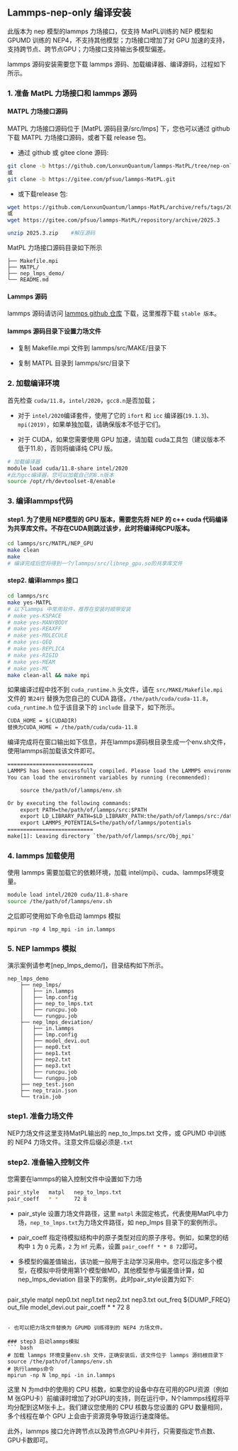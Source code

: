 
## Lammps-nep-only 编译安装
此版本为 nep 模型的lammps 力场接口，仅支持 MatPL训练的 NEP 模型和 GPUMD 训练的 NEP4，不支持其他模型；力场接口增加了对 GPU 加速的支持，支持跨节点、跨节点GPU；力场接口支持输出多模型偏差。

lammps 源码安装需要您下载 lammps 源码、加载编译器、编译源码，过程如下所示。

### 1. 准备 MatPL 力场接口和 lammps 源码

#### MATPL 力场接口源码
MATPL 力场接口源码位于 [MatPL 源码目录/src/lmps] 下，您也可以通过 github 下载 MATPL 力场接口源码，或者下载 release 包。
- 通过 github 或 gitee clone 源码:
```bash
git clone -b https://github.com/LonxunQuantum/lammps-MatPL/tree/nep-only
或
git clone -b https://gitee.com/pfsuo/lammps-MatPL.git
```

- 或下载release 包:
```bash
wget https://github.com/LonxunQuantum/lammps-MatPL/archive/refs/tags/2025.3.zip
或
wget https://gitee.com/pfsuo/lammps-MatPL/repository/archive/2025.3

unzip 2025.3.zip    #解压源码
```
MatPL 力场接口源码目录如下所示
```
├── Makefile.mpi
├── MATPL/
├── nep_lmps_demo/
└── README.md
```

#### Lammps 源码

lammps 源码请访问 [lammps github 仓库](https://github.com/lammps/lammps/tree/stable#) 下载，这里推荐下载 `stable 版本`。

#### lammps 源码目录下设置力场文件

- 复制 Makefile.mpi 文件到 lammps/src/MAKE/目录下

- 复制 MATPL 目录到 lammps/src/目录下

### 2. 加载编译环境
首先检查 `cuda/11.8`，`intel/2020`，`gcc8.n`是否加载；

- 对于 `intel/2020`编译套件，使用了它的 `ifort` 和 `icc` 编译器(`19.1.3`)、`mpi(2019)`，如果单独加载，请确保版本不低于它们。

- 对于 CUDA，如果您需要使用 GPU 加速，请加载 cuda工具包（建议版本不低于11.8），否则将编译纯 CPU 版。

```bash
# 加载编译器
module load cuda/11.8-share intel/2020
#此为gcc编译器，您可以加载自己的8.n版本
source /opt/rh/devtoolset-8/enable 
```

### 3. 编译lammps代码

#### step1. 为了使用 NEP模型的 GPU 版本，需要您先将 NEP 的 c++ cuda 代码编译为共享库文件。不存在CUDA则跳过该步，此时将编译纯CPU版本。
``` bash
cd lammps/src/MATPL/NEP_GPU
make clean
make
# 编译完成后您将得到一个/lammps/src/libnep_gpu.so的共享库文件
```
#### step2. 编译lammps 接口

```bash
cd lammps/src
make yes-MATPL
# 以下lammps 中常用软件，推荐在安装时顺带安装
# make yes-KSPACE
# make yes-MANYBODY
# make yes-REAXFF
# make yes-MOLECULE
# make yes-QEQ
# make yes-REPLICA
# make yes-RIGID
# make yes-MEAM
# make yes-MC
make clean-all && make mpi
```

如果编译过程中找不到 `cuda_runtime.h` 头文件，请在 `src/MAKE/Makefile.mpi` 文件的 `第24行` 替换为您自己的 CUDA 路径，`/the/path/cuda/cuda-11.8`，`cuda_runtime.h` 位于该目录下的 `include` 目录下，如下所示。

```txt
CUDA_HOME = $(CUDADIR)
替换为CUDA_HOME = /the/path/cuda/cuda-11.8
```

编译完成将在窗口输出如下信息，并在lammps源码根目录生成一个env.sh文件，使用lammps前加载该文件即可。

``` txt
===========================
LAMMPS has been successfully compiled. Please load the LAMMPS environment variables before use.
You can load the environment variables by running (recommended):

    source the/path/of/lammps/env.sh

Or by executing the following commands:
    export PATH=the/path/of/lammps/src:$PATH
    export LD_LIBRARY_PATH=$LD_LIBRARY_PATH:the/path/of/lammps/src:/data/home/wuxingxing/anaconda3/envs/matpl-2025.3/lib/python3.11/site-packages/torch/lib:/data/home/wuxingxing/anaconda3/envs/matpl-2025.3/lib
    export LAMMPS_POTENTIALS=the/path/of/lammps/potentials
===========================
make[1]: Leaving directory `the/path/of/lammps/src/Obj_mpi'

```

### 4. lammps 加载使用
使用 lammps 需要加载它的依赖环境，加载 intel(mpi)、cuda、lammps环境变量。
``` bash
module load intel/2020 cuda/11.8-share
source /the/path/of/lammps/env.sh
```
之后即可使用如下命令启动 lammps 模拟
```
mpirun -np 4 lmp_mpi -in in.lammps
```

### 5. NEP lammps 模拟
演示案例请参考[nep_lmps_demo/]，目录结构如下所示。
```
nep_lmps_demo
    ├── nep_lmps/
    │   ├── in.lammps
    │   ├── lmp.config
    │   ├── nep_to_lmps.txt
    │   ├── runcpu.job
    │   └── rungpu.job
    ├── nep_lmps_deviation/
    │   ├── in.lammps
    │   ├── lmp.config
    │   ├── model_devi.out
    │   ├── nep0.txt
    │   ├── nep1.txt
    │   ├── nep2.txt
    │   ├── nep3.txt
    │   ├── runcpu.job
    │   └── rungpu.job
    ├── nep_test.json
    ├── nep_train.json
    └── train.job
```

### step1. 准备力场文件
NEP力场文件这里支持MatPL输出的 nep_to_lmps.txt 文件，或 GPUMD 中训练的 NEP4 力场文件。注意文件后缀必须是`.txt`

### step2. 准备输入控制文件
您需要在lammps的输入控制文件中设置如下力场

``` bash
pair_style   matpl   nep_to_lmps.txt 
pair_coeff   * *     72 8
```
- pair_style 设置力场文件路径，这里 `matpl` 未固定格式，代表使用MatPL中力场，`nep_to_lmps.txt`为力场文件路径，如 nep_lmps 目录下的案例所示。

- pair_coeff 指定待模拟结构中的原子类型对应的原子序号。例如，如果您的结构中 `1` 为 `O` 元素，`2` 为 `Hf` 元素，设置 `pair_coeff * * 8 72`即可。

- 多模型的偏差值输出，该功能一般用于主动学习采用中。您可以指定多个模型，在模拟中将使用第1个模型做MD，其他模型参与偏差值计算，如 nep_lmps_deviation 目录下的案例，此时pair_style设置为如下:
  ```txt
pair_style   matpl nep0.txt nep1.txt nep2.txt nep3.txt out_freq ${DUMP_FREQ} out_file model_devi.out
pair_coeff       * * 72 8
  ```

- 也可以把力场文件替换为 GPUMD 训练得到的 NEP4 力场文件。

### step3 启动lammps模拟
``` bash
# 加载 lammps 环境变量env.sh 文件，正确安装后，该文件位于 lammps 源码根目录下
source /the/path/of/lammps/env.sh
# 执行lammps命令
mpirun -np N lmp_mpi -in in.lammps
```
这里 N 为md中的使用的 CPU 核数，如果您的设备中存在可用的GPU资源（例如 M 张GPU卡）前编译时增加了对GPU的支持，则在运行中，N个lammps线程将平均分配到这M张卡上。我们建议您使用的 CPU 核数与您设置的 GPU 数量相同，多个线程在单个 GPU 上会由于资源竞争导致运行速度降低。

此外，lammps 接口允许跨节点以及跨节点GPU卡并行，只需要指定节点数、GPU卡数即可。